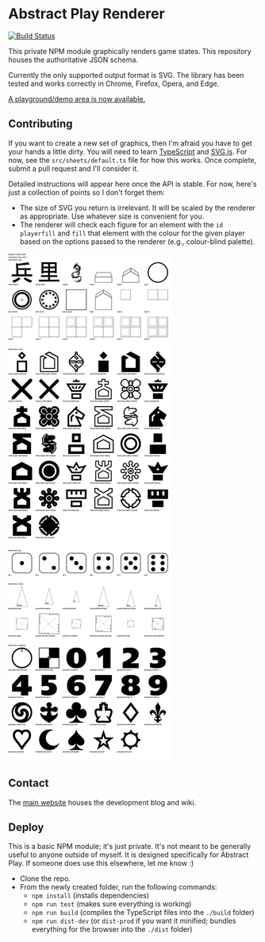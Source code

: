 # Abstract Play Renderer

[![Build Status](https://travis-ci.com/AbstractPlay/renderer.svg?branch=master)](https://travis-ci.com/AbstractPlay/renderer)

This private NPM module graphically renders game states. This repository houses the authoritative JSON schema.

Currently the only supported output format is SVG. The library has been tested and works correctly in Chrome, Firefox, Opera, and Edge.

[A playground/demo area is now available.](https://abstractplay.com/renderer/)

## Contributing

If you want to create a new set of graphics, then I'm afraid you have to get your hands a little dirty. You will need to learn [TypeScript](https://www.typescriptlang.org/) and [SVG.js](https://svgjs.com/). For now, see the `src/sheets/default.ts` file for how this works. Once complete, submit a pull request and I'll consider it.

Detailed instructions will appear here once the API is stable. For now, here's just a collection of points so I don't forget them:

- The size of SVG you return is irrelevant. It will be scaled by the renderer as appropriate. Use whatever size is convenient for you.
- The renderer will check each figure for an element with the `id` `playerfill` and `fill` that element with the colour for the given player based on the options passed to the renderer (e.g., colour-blind palette).

![Contact sheet](./contact.png "Rudimentary contact sheet")

## Contact

The [main website](https://www.abstractplay.com) houses the development blog and wiki.

## Deploy

This is a basic NPM module; it's just private. It's not meant to be generally useful to anyone outside of myself. It is designed specifically for Abstract Play. If someone does use this elsewhere, let me know :)

- Clone the repo.
- From the newly created folder, run the following commands:
  - `npm install` (installs dependencies)
  - `npm run test` (makes sure everything is working)
  - `npm run build` (compiles the TypeScript files into the `./build` folder)
  - `npm run dist-dev` (or `dist-prod` if you want it minified; bundles everything for the browser into the `./dist` folder)
